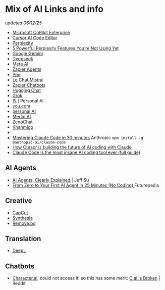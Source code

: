 # Mix of AI Links and info

*updated 06/12/25*

* [Microsoft CoPilot Enterprise](ms-copilot-ent.md)
* [Cursor AI Code Editor](https://www.cursor.com/en)
* [Perplexity](perplexity-vs-chatgpt.md)
* [5 Powerful Perplexity Features You’re Not Using Yet](https://www.youtube.com/watch?v=O1UTAiigrx4)
* [Google Gemini](https://gemini.google.com/app)
* [Deepseek](https://www.deepseek.com/)
* [Meta AI](https://www.meta.ai/)
* [Zapier Agents](https://zapier.com/agents)
* [Poe](https://poe.com/about)
* [Le Chat Mistral](https://mistral.ai)
* [Zapier Chatbots](https://zapier.com/)
* [Hugging Chat](https://huggingface.co/chat/)
* [Grok](https://x.ai/)
* [Pi](https://pi.ai/onboarding) | Personal AI
* [you.com](https://you.com)
* [personal AI](https://www.personal.ai/)
* [Merlin AI](https://www.getmerlin.in/)
* [ZenoChat](https://textcortex.com/)
* [Khanmigo](https://www.khanmigo.ai/)
* []()
* [Mastering Claude Code in 30 minutes](https://www.youtube.com/watch?v=6eBSHbLKuN0) Anthropic `npm install -g @anthopic-ai/claude-code` 
* [How Cursor is building the future of AI coding with Claude](https://www.youtube.com/watch?v=BGgsoIgbT_Y)
* [Claude Code is the most insane AI coding tool ever (full guide)](https://www.youtube.com/watch?v=LD3hSN3y_lE)

## AI Agents
* [AI Agents, Clearly Explained](https://www.youtube.com/watch?v=FwOTs4UxQS4) | Jeff Su
* [ From Zero to Your First AI Agent in 25 Minutes (No Coding) ](https://www.youtube.com/watch?v=EH5jx5qPabU) Futurepedia


## Creative
* [CapCut](https://www.capcut.com/)
* [Synthesia](https://www.synthesia.io/)
* [Remove.bg](https://www.remove.bg/)

## Translation
* [DeepL](https://www.deepl.com/en/translator)

## Chatbots
* [Character.ai](https://character.ai/); could not access it!
 so this has some merit: [C.ai is Broken](https://www.reddit.com/r/CharacterAI/comments/1l7z8zr/cai_is_broken/) | Reddit
